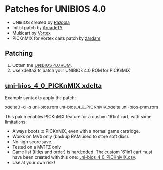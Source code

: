 # Patches for UNIBIOS 4.0

- UNIBIOS created by [Razoola](http://unibios.free.fr)
- Initial patch by [ArcadeTV](https://github.com/ArcadeTV/neogeo-menu)
- Multicart by [Vortex](https://github.com/xvortex/VTXCart)
- PICKnMIX for Vortex carts patch by [zardam](https://github.com/zardam)

## Patching

1. Obtain the [UNIBIOS 4.0 ROM](http://unibios.free.fr/download/uni-bios-40.zip).
2. Use xdelta3 to patch your UNIBIOS 4.0 ROM for PICKnMIX

## [uni-bios_4_0_PICKnMIX.xdelta](uni-bios_4_0_PICKnMIX.xdelta)

Example syntax to apply the patch: 

xdelta3 -d -s uni-bios.rom uni-bios_4_0_PICKnMIX.xdelta uni-bios-pnm.rom

This patch enables PICKnMIX feature for a custom 161in1 cart, with some limitations:
- Always boots to PICKnMIX, even with a normal game cartridge.
- Works on MVS only (backup RAM used to store soft dips).
- No high score save.
- Tested on a MV1FZ only.
- Game list (titles and order) is hardcoded. The custom 161in1 cart must have been created with this one: [uni-bios_4_0_PICKnMIX.csv](uni-bios_4_0_PICKnMIX.csv).
- Use at your own risk!
